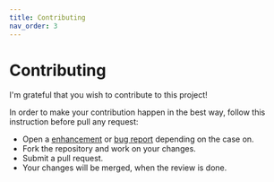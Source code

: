 ```yaml
---
title: Contributing
nav_order: 3
---
```


# Contributing

I'm grateful that you wish to contribute to this project!

In order to make your contribution happen in the best way, follow this instruction before pull any request:

- Open a [enhancement](https://github.com/ws-garcia/VBA-CSV-interface/issues/new?assignees=&labels=enhancement&template=feature_request.md&title=) or [bug report](https://github.com/ws-garcia/VBA-CSV-interface/issues/new?assignees=ws-garcia&labels=bug&template=bug_report.md&title=%5BBug%5D) depending on the case on.
- Fork the repository and work on your changes.
- Submit a pull request. 
- Your changes will be merged, when the review is done.
